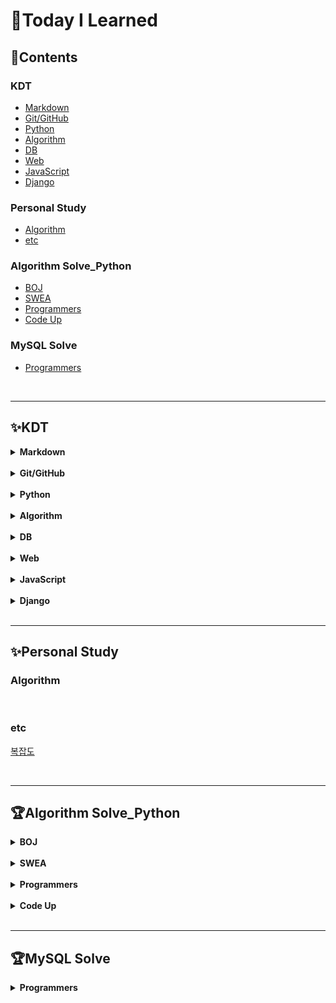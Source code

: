 # :book:**Today I Learned**

## :memo:**Contents**

### **KDT**

- [Markdown](#markdown)
- [Git/GitHub](#git)
- [Python](#python)
- [Algorithm](#algorithm)
- [DB](#db)
- [Web](#web)
- [JavaScript](#javascript)
- [Django](#django)

### **Personal Study**

- [Algorithm](#algorithm-1)
- [etc](#etc)

### **Algorithm Solve_Python**

- [BOJ](#boj)
- [SWEA](#swea)
- [Programmers](#programmers)
- [Code Up](#code-up)

### **MySQL Solve**

- [Programmers](#programmers-1)


<br>

---

## :sparkles:**KDT**

<details id="markdown">
<summary><strong>Markdown</strong></summary>
<div markdown="1">
<br>

[Markdown](https://github.com/JiSuMun/TIL/blob/master/KDT_Multicampus/W01/221227_1.md)

</div>
</details>

<br>

<details id="git">
<summary><strong>Git/GitHub</strong></summary>
<div markdown="1">
<br>

[Git/GitHub_1: CLI, 버전 관리, Git 기본 명령어](https://github.com/JiSuMun/TIL/blob/master/KDT_Multicampus/W01/221227_2.md)

[Git/GitHub_2: 원격저장소 활용](https://github.com/JiSuMun/TIL/blob/master/KDT_Multicampus/W01/221228.md)

[Git/GitHub_3: Branch, Git Flow, 실습](https://github.com/JiSuMun/TIL/blob/master/KDT_Multicampus/W01/221229.md)

</div>
</details>

<br>

<details id="python">
<summary><strong>Python</strong></summary>
<div markdown="1">
<br>

[Python_1: Python 기초, 객체와 변수, 자료형, 연산자, 컨테이너](https://github.com/JiSuMun/TIL/blob/master/KDT_Multicampus/W02/230102.md)

[Python_2: 형 변환, 제어문(조건문, 반복문)](https://github.com/JiSuMun/TIL/blob/master/KDT_Multicampus/W02/230103.md)

[Python_3: 반복문, 함수](https://github.com/JiSuMun/TIL/blob/master/KDT_Multicampus/W02/230104.md)

[Python_4: 딕셔너리, 모듈, 표준 라이브러리, 에러와 예외](https://github.com/JiSuMun/TIL/blob/master/KDT_Multicampus/W02/230105.md)

[Python_5: 파일 입출력, JSON](https://github.com/JiSuMun/TIL/blob/master/KDT_Multicampus/W02/230106.md)

[Python_6: 메서드](https://github.com/JiSuMun/TIL/blob/master/KDT_Multicampus/W03/230109.md)

[Python_7: 사용자 정의 함수](https://github.com/JiSuMun/TIL/blob/master/KDT_Multicampus/W03/230110.md)

[Python_8: 사용자 정의 클래스](https://github.com/JiSuMun/TIL/blob/master/KDT_Multicampus/W03/230111.md)

[Python_9: 클래스와 상속, 조건표현식, enumerate 순회, Comprehension, lambda](https://github.com/JiSuMun/TIL/blob/master/KDT_Multicampus/W03/230112.md)

[Python_10: 외부 패키지 활용(requests), API, 프로젝트](https://github.com/JiSuMun/TIL/blob/master/KDT_Multicampus/W03/230113.md)

</div>
</details>

<br>

<details id="algorithm">
<summary><strong>Algorithm</strong></summary>
<div markdown="1">
<br>

[Algorithm_1: 기본 입출력](https://github.com/JiSuMun/TIL/blob/master/KDT_Multicampus/W04/230116.md)

[Algorithm_2: 시간 복잡도, 빅오 표기법, 리스트](https://github.com/JiSuMun/TIL/blob/master/KDT_Multicampus/W04/230117.md)

[Algorithm_3: 문자열](https://github.com/JiSuMun/TIL/blob/master/KDT_Multicampus/W04/230118.md)

[Algorithm_4: 딕셔너리(해시)](https://github.com/JiSuMun/TIL/blob/master/KDT_Multicampus/W04/230119.md)

[Algorithm_5: 스택, 큐](https://github.com/JiSuMun/TIL/blob/master/KDT_Multicampus/W05/230126.md)

[Algorithm_6: 힙, 셋](https://github.com/JiSuMun/TIL/blob/master/KDT_Multicampus/W05/230127.md)

[Algorithm_7: 이차원 리스트_이차원 리스트, 입력 받기](https://github.com/JiSuMun/TIL/blob/master/KDT_Multicampus/W06/230130.md)

[Algorithm_8: 이차원 리스트_순회, 전치, 회전](https://github.com/JiSuMun/TIL/blob/master/KDT_Multicampus/W06/230131.md)

[Algorithm_9: 완전 탐색](https://github.com/JiSuMun/TIL/blob/master/KDT_Multicampus/W06/230201.md)

[Algorithm_10: 그래프](https://github.com/JiSuMun/TIL/blob/master/KDT_Multicampus/W06/230202.md)

[Algorithm_11: 깊이우선탐색(DFS)](https://github.com/JiSuMun/TIL/blob/master/KDT_Multicampus/W07/230206.md)

[Algorithm_12: 단순 구현](https://github.com/JiSuMun/TIL/blob/master/KDT_Multicampus/W07/230207.md)

</div>
</details>

<br>

<details id="db">
<summary><strong>DB</strong></summary>
<div markdown="1">
<br>

[DB_1: 관계형 데이터베이스](https://github.com/JiSuMun/TIL/blob/master/KDT_Multicampus/W07/230208.md)

[DB_2: SQL_Querying Data, Sorting Data](https://github.com/JiSuMun/TIL/blob/master/KDT_Multicampus/W07/230209.md)

[DB_3: SQL_Filtering Data, Grouping Data](https://github.com/JiSuMun/TIL/blob/master/KDT_Multicampus/W08/230213.md)

[DB_4: SQL_Managing Tables, Modifying Data](https://github.com/JiSuMun/TIL/blob/master/KDT_Multicampus/W08/230214.md)

[DB_5: SQL_JOIN](https://github.com/JiSuMun/TIL/blob/master/KDT_Multicampus/W08/230215.md)

[DB_6: SQL_Subquery, Conditional Statements](https://github.com/JiSuMun/TIL/blob/master/KDT_Multicampus/W08/230216.md)

[DB_7: SQL_Transactions, Triggers](https://github.com/JiSuMun/TIL/blob/master/KDT_Multicampus/W09/230220.md)

[DB_7: SQL_Transactions, Triggers](https://github.com/JiSuMun/TIL/blob/master/KDT_Multicampus/W09/230220.md)

[DB_Test: 오답](https://github.com/JiSuMun/TIL/blob/master/KDT_Multicampus/W09/230224.md)

</div>
</details>

<br>

<details id="web">
<summary><strong>Web</strong></summary>
<div markdown="1">
<br>

[WEB_1: HTML, CSS 기초](https://github.com/JiSuMun/TIL/blob/master/KDT_Multicampus/W09/230222.md)

[WEB_2: BOX](https://github.com/JiSuMun/TIL/blob/master/KDT_Multicampus/W09/230223.md)

[WEB_3: Position](https://github.com/JiSuMun/TIL/blob/master/KDT_Multicampus/W10/230227.md)

[WEB_4: FlexBox](https://github.com/JiSuMun/TIL/blob/master/KDT_Multicampus/W10/230228.md)

[WEB_5: Semantics](https://github.com/JiSuMun/TIL/blob/master/KDT_Multicampus/W10/230302.md)

[WEB_6: Bootstrap_1](https://github.com/JiSuMun/TIL/blob/master/KDT_Multicampus/W11/230306.md)

[WEB_7: Bootstrap_2_Grid system](https://github.com/JiSuMun/TIL/blob/master/KDT_Multicampus/W11/230307.md)

[WEB_8: Bootstrap_3_Grid system Breakpoints](https://github.com/JiSuMun/TIL/blob/master/KDT_Multicampus/W11/230308.md)


</div>
</details>

<br>

<details id="javascript">
<summary><strong>JavaScript</strong></summary>
<div markdown="1">
<br>

[JavaScript_1: DOM](https://github.com/JiSuMun/TIL/blob/master/KDT_Multicampus/W12/230313.md)

[JavaScript_2: Basic syntax](https://github.com/JiSuMun/TIL/blob/master/KDT_Multicampus/W12/230314.md)

[JavaScript_3: Functions](https://github.com/JiSuMun/TIL/blob/master/KDT_Multicampus/W12/230315_1.md)

[JavaScript_4: Object](https://github.com/JiSuMun/TIL/blob/master/KDT_Multicampus/W12/230315_2.md)

[JavaScript_5: Array](https://github.com/JiSuMun/TIL/blob/master/KDT_Multicampus/W12/230315_3.md)

[JavaScript_6: Controlling event](https://github.com/JiSuMun/TIL/blob/master/KDT_Multicampus/W12/230316.md)

</div>
</details>

<br>

<details id="django">
<summary><strong>Django</strong></summary>
<div markdown="1">
<br>

[Django_1: 가상환경 및 프로젝트 생성](https://github.com/JiSuMun/TIL/blob/master/KDT_Multicampus/W13/230320.md)

[Django_2: 앱, 디자인패턴](https://github.com/JiSuMun/TIL/blob/master/KDT_Multicampus/W13/230321.md)

[Django_3: DTL](https://github.com/JiSuMun/TIL/blob/master/KDT_Multicampus/W13/230322.md)

[Django_4: URLs](https://github.com/JiSuMun/TIL/blob/master/KDT_Multicampus/W13/230323.md)


</div>
</details>

<br>

---

## :sparkles:**Personal Study**

### **Algorithm**


<br>

### **etc**
[복잡도](https://github.com/JiSuMun/TIL/blob/master/Private_Study/Complexity.md)

<br>

---

## :trophy:**Algorithm Solve_Python**

<details id="boj">
<summary><strong>BOJ</strong></summary>
<div markdown="1">
<br>

#### Gold I
[]()　[]()

#### Gold II
[]()　[]()

#### Gold III
[]()　[]()

#### Gold IV
[]()　[]()

#### Gold V
[]()　[]()

#### Silver I
[]()　[]()

#### Silver II
[1012_유기농 배추](https://github.com/JiSuMun/TIL/blob/master/BOJ/Silver_II/1012.py)　[]()　[]()

#### Silver III
[20291_파일 정리](https://github.com/JiSuMun/TIL/blob/master/BOJ/Silver_III/20291.py)　[]()

#### Silver IV
[1018_체스판 다시 칠하기](https://github.com/JiSuMun/TIL/blob/master/BOJ/Silver_IV/1018.py)　[1065_한수](https://github.com/JiSuMun/TIL/blob/master/BOJ/Silver_IV/1065.py)　[1269_대칭 차집합](https://github.com/JiSuMun/TIL/blob/master/BOJ/Silver_IV/1269.py)　[1302_베스트셀러](https://github.com/JiSuMun/TIL/blob/master/BOJ/Silver_IV/1302.py)　[10866_덱](https://github.com/JiSuMun/TIL/blob/master/BOJ/Silver_IV/10866.py)　[]()

#### Silver V
[1181_단어 정렬](https://github.com/JiSuMun/TIL/blob/master/BOJ/Silver_V/1181.py)　[1193_분수찾기](https://github.com/JiSuMun/TIL/blob/master/BOJ/Silver_V/1193.py)　[1251_단어 나누기](https://github.com/JiSuMun/TIL/blob/master/BOJ/Silver_V/1251.py)　[1316_그룹 단어 체커](https://github.com/JiSuMun/TIL/blob/master/BOJ/Silver_V/1316.py)　[1436_영화감독 숌](https://github.com/JiSuMun/TIL/blob/master/BOJ/Silver_V/1436.py)　[2167_2차원 배열의 합](https://github.com/JiSuMun/TIL/blob/master/BOJ/Silver_V/2167.py)　[2941_크로아티아 알파벳](https://github.com/JiSuMun/TIL/blob/master/BOJ/Silver_V/2941.py)　[2581_소수](https://github.com/JiSuMun/TIL/blob/master/BOJ/Silver_V/2581.py)　[]()　[]()

#### Bronze I
[1110_더하기 사이클](https://github.com/JiSuMun/TIL/blob/master/BOJ/Bronze_I/1110.py)　[1157_단어 공부](https://github.com/JiSuMun/TIL/blob/master/BOJ/Bronze_I/1157.py)　[1259_팰린드롬수](https://github.com/JiSuMun/TIL/blob/master/BOJ/Bronze_I/1259.py)　[1526_가장 큰 금민수](https://github.com/JiSuMun/TIL/blob/master/BOJ/Bronze_I/1526.py)　[1546_평균](https://github.com/JiSuMun/TIL/blob/master/BOJ/Bronze_I/1546.py)　[2869_달팽이는 올라가고 싶다](https://github.com/JiSuMun/TIL/blob/master/BOJ/Bronze_I/2869.py)　[]()

#### Bronze II
[1152_단어의 개수](https://github.com/JiSuMun/TIL/blob/master/BOJ/Bronze_II/1152.py)　[1225_이상한 곱셈](https://github.com/JiSuMun/TIL/blob/master/BOJ/Bronze_II/1225.py)　[1453_피시방 알바](https://github.com/JiSuMun/TIL/blob/master/BOJ/Bronze_II/1453.py)　[2789_유학 금지](https://github.com/JiSuMun/TIL/blob/master/BOJ/Bronze_II/2789.py)　[]()

#### Bronze III
[1085_직사각형에서 탈출](https://github.com/JiSuMun/TIL/blob/master/BOJ/Bronze_III/1085.py)　[]()　[]()

#### Bronze IV
[]()　[]()

#### Bronze V
[1000_A+B](https://github.com/JiSuMun/TIL/blob/master/BOJ/Bronze_V/1000.py)　[1001_A-B](https://github.com/JiSuMun/TIL/blob/master/BOJ/Bronze_V/1001.py)　[1008_A/B](https://github.com/JiSuMun/TIL/blob/master/BOJ/Bronze_V/1008.py)　[1330_두 수 비교하기](https://github.com/JiSuMun/TIL/blob/master/BOJ/Bronze_V/1330.py)　[]()

</div>
</details>

<br>

<details id="swea">
<summary><strong>SWEA</strong></summary>
<div markdown="1">
<br>

[]()　[]()　[]()　

</div>
</details>

<br>

<details id="programmers">
<summary><strong>Programmers</strong></summary>
<div markdown="1">
<br>

#### Level 1
[폰켓몬](https://github.com/JiSuMun/TIL/blob/master/programmers/Level1/1845.py)　[완주하지 못한 선수](https://github.com/JiSuMun/TIL/blob/master/programmers/Level1/42576.py)　[같은 숫자는 싫어](https://github.com/JiSuMun/TIL/blob/master/programmers/Level1/12906.py)　[K번째수](https://github.com/JiSuMun/TIL/blob/master/programmers/Level1/42748.py)　[최소직사각형](https://github.com/JiSuMun/TIL/blob/master/programmers/Level1/86491.py)　[모의고사](https://github.com/JiSuMun/TIL/blob/master/programmers/Level1/42840.py)　[]()　[]()　[]()

#### Level 2
[전화번호 목록](https://github.com/JiSuMun/TIL/blob/master/programmers/Level2/42577.py)　[위장](https://github.com/JiSuMun/TIL/blob/master/programmers/Level2/42578.py)　[기능개발](https://github.com/JiSuMun/TIL/blob/master/programmers/Level2/42586.py)　[올바른 괄호](https://github.com/JiSuMun/TIL/blob/master/programmers/Level2/12909.py)　[프린터](https://github.com/JiSuMun/TIL/blob/master/programmers/Level2/42587.py)　[다리를 지나는 트럭](https://github.com/JiSuMun/TIL/blob/master/programmers/Level2/42583.py)　[주식가격](https://github.com/JiSuMun/TIL/blob/master/programmers/Level2/42584.py)　[더 맵게](https://github.com/JiSuMun/TIL/blob/master/programmers/Level2/42626.py)　[더 맵게](https://github.com/JiSuMun/TIL/blob/master/programmers/Level2/42626.py)　[가장 큰 수](https://github.com/JiSuMun/TIL/blob/master/programmers/Level2/42746.py)　[H-Index](https://github.com/JiSuMun/TIL/blob/master/programmers/Level2/42747.py)　[소수 찾기](https://github.com/JiSuMun/TIL/blob/master/programmers/Level2/42839.py)　[카펫](https://github.com/JiSuMun/TIL/blob/master/programmers/Level2/42842.py)　[]()

#### Level 3
[베스트앨범](https://github.com/JiSuMun/TIL/blob/master/programmers/Level3/42579.py)　[디스크 컨트롤러](https://github.com/JiSuMun/TIL/blob/master/programmers/Level3/42627.py)　[이중우선순위큐](https://github.com/JiSuMun/TIL/blob/master/programmers/Level3/42628.py)　[]()

</div>
</details>

<br>

<details id="code-up">
<summary><strong>Code Up</strong></summary>
<div markdown="1">
<br>

[기초_출력](https://github.com/JiSuMun/TIL/tree/master/CodeUp/Basic_Output)　[기초_입출력](https://github.com/JiSuMun/TIL/tree/master/CodeUp/Basic_IO)　[기초_값변환](https://github.com/JiSuMun/TIL/tree/master/CodeUp/Basic_ValueConversion)　[기초_출력변환](https://github.com/JiSuMun/TIL/tree/master/CodeUp/Basic_OutputConversion)　[기초_산술연산](https://github.com/JiSuMun/TIL/tree/master/CodeUp/Basic_ArithmeticOperation)　[기초_비트시프트연산](https://github.com/JiSuMun/TIL/tree/master/CodeUp/Basic_BitShiftOperation)　[기초_비교연산](https://github.com/JiSuMun/TIL/tree/master/CodeUp/Basic_ComparisonOperation)　[기초_논리연산](https://github.com/JiSuMun/TIL/tree/master/CodeUp/Basic_LogicalOperation)　[기초_비트단위논리연산](https://github.com/JiSuMun/TIL/tree/master/CodeUp/Basic_BitwiseLogicOperation)　[기초_3항연산](https://github.com/JiSuMun/TIL/tree/master/CodeUp/Basic_TrinomialArithmetic)　[기초_조건/선택실행구조](https://github.com/JiSuMun/TIL/tree/master/CodeUp/Basic_Conditions_SelectionExecutionStructure)　[기초_반복실행구조](https://github.com/JiSuMun/TIL/tree/master/CodeUp/Basic_RepeatedExecutionStructure)　[기초_종합](https://github.com/JiSuMun/TIL/tree/master/CodeUp/Basic_Overall)　[기초_리스트](https://github.com/JiSuMun/TIL/tree/master/CodeUp/Basic_List)

</div>
</details>

<br>

---

## :trophy:**MySQL Solve**

<details id="programmers-1">
<summary><strong>Programmers</strong></summary>
<div markdown="1">
<br>

#### Level 1
[]()　[]()　[]()　

#### Level 2
[]()　[]()　[]()　

#### Level 3
[]()　[]()　[]()　

</div>
</details>

<br>